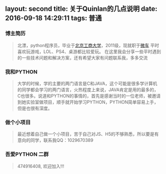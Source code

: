 layout: second
title: 关于Quinlan的几点说明
date: 2016-09-18 14:29:11
tags: 普通
---

### 博主简历
> 北漂，python程序员，毕业于[北京工商大学](http://www.btbu.edu.cn)，2011级，现就职于[微车](http://weiche.me)
> 平时喜欢玩游戏，LOL、PS4、桌游都比较爱玩。
> 在这里我会分享一些平时遇到的一些技术问题和解决方案，还有希望大家有问题联系我，多多交流

### 我和PYTHON
> 大学的时候，学的主要的两门语言是C和JAVA，这个可能是很多学计算机的同学都会学习的两门语言，火热程度上来说，JAVA肯定是用的最多的，C也很多。说道和PYTHON的事情的，首先是感谢当时的一位老师，被邀请到她实验室做项目，顺手就开始学习PYTHON，PYTHON简单容易上手，但是也很有深度。

### 做个小项目
> 最近想着自己做一个小项目，苦于自己对JS、H5的不够熟悉，所以要是有意向的同学，联系我QQ：1029670389

### 吾爱PYTHON 二群
> 474916408, 欢迎加入!!!
